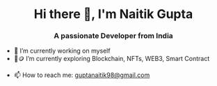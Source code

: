 <h1 align="center"> Hi there 👋, I'm Naitik Gupta </h1>

<h3 align="center"> A passionate Developer from India </h3>

<!--
**nick2498/nick2498** is a ✨ _special_ ✨ repository because its `README.md` (this file) appears on your GitHub profile.
-->

- 🔭 I’m currently working on myself
- 🔗🪙 I’m currently exploring Blockchain, NFTs, WEB3, Smart Contract
<!-- - 🌱 I’m currently learning React, Redux, Firebase -->
- 📫 How to reach me: guptanaitik98@gmail.com
<!-- - 👯 I’m looking to collaborate on ... -->
<!-- - 🤔 I’m looking for help with ... -->
<!-- - 💬 Ask me about ... -->
<!-- - 😄 Pronouns: ... -->
<!-- - ⚡ Fun fact: ... -->

